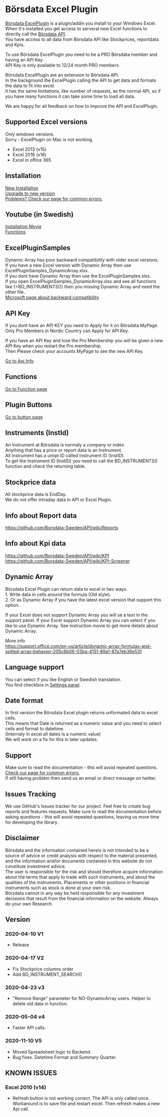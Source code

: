 # Börsdata Excel Plugin
[Börsdata ExcelPlugin](https://borsdata.se/en/info/api/excelplugin) is a plugin/addin you install to your Windows Excel.  
When it's installed you get access to serveral new Excel functions to directly call the [Börsdata API](https://borsdata.se/en/info/api/api_page).   
You have access to all data from Börsdata API like Stockprices, reportdata and Kpis.  

To use Börsdata ExcelPlugin you need to be a PRO Börsdata member and having an API Key.   
API Key is only available to 12/24 month PRO members.   

Börsdata ExcelPlugin are an extension to Börsdata API.  
In the background the ExcelPlugin calling the API to get data and formats the data to fit into excel.  
It has the same limitations, like number of requests, as the normal API, so if you have many functions it can take some time to load all data.  

We are happy for all feedback on how to improve the API and ExcelPlugin.  

## Supported Excel versions
Only windows versions.   
Sorry - ExcelPlugin on Mac is not working.  
- Excel 2013 (v15)
- Excel 2016 (v16)
- Excel in office 365

## Installation  
[New Installation](https://github.com/Borsdata-Sweden/ExcelPlugin/wiki/Installation)   
[Upgrade to new version](https://github.com/Borsdata-Sweden/ExcelPlugin/wiki/Installation#upgrade-to-new-version-of-excel-plugin)     
[Problems? Check our page for common errors.](https://github.com/Borsdata-Sweden/ExcelPlugin/wiki/Error-help)     

## Youtube (in Swedish)
[Installation Movie](https://youtu.be/Mt_mo4VXoFI)   
[Functions](https://youtu.be/tVLwrZ9tl3w)  

## ExcelPluginSamples
Dynamic Array has poor backward compatibility with older excel versions.    
If you have a new Excel version with Dynamic Array then use ExcelPluginSamples_DynamicArray.xlsx.   
If you dont have Dynamic Array then use the ExcelPluginSamples.xlsx.  
If you open ExcelPluginSamples_DynamicArray.xlsx and see all functions like {=BD_INSTRUMENTS()} then you missing Dynamic Array and need the other file.  
[Microsoft page about backward compatibility](https://support.microsoft.com/en-us/office/dynamic-array-formulas-in-non-dynamic-aware-excel-696e164e-306b-4282-ae9d-aa88f5502fa2)  


## API Key
If you dont have an API KEY you need to Apply for it on Börsdata MyPage.  
Only Pro Members in Nordic Country can Apply for API Key.    

If you have an API Key and lose the Pro Membership you will be given a new API Key when you restart the Pro membership.   
Then Please check your accounts MyPage to see the new API Key.

[Go to Api Info](https://borsdata.se/en/info/api/api_page)


## Functions
[Go to Function page](https://github.com/Borsdata-Sweden/ExcelPlugin/wiki/Functions
)

## Plugin Buttons
[Go to button page](https://github.com/Borsdata-Sweden/ExcelPlugin/wiki/Excel-Buttons)

## Instruments (InstId)
An Instrument at Börsdata is normaly a company or index.   
Anything that has a price or report data is an Instrument.  
All Instrument has a uniqe ID called Instrument ID (InstID).  
To get the Instrument ID (InstID) you need to call the BD_INSTRUMENTS() function and check the returning table.

## Stockprice data
All stockprice data is EndDay.  
We do not offer intraday data in API or Excel Plugin.

## Info about Report data
https://github.com/Borsdata-Sweden/API/wiki/Reports

## Info about Kpi data
https://github.com/Borsdata-Sweden/API/wiki/KPI  
https://github.com/Borsdata-Sweden/API/wiki/KPI-Screener  


## Dynamic Array
Börsdata Excel Plugin can return data to excel in two ways.  
	1. Write data in cells around the formula (Old style).  
	2. Or as Dynamic Array if you have the latest excel version that support this option.  

If your Excel does not support Dynamic Array you will se a text in the support panel.
If your Excel support Dynamic Array you can select if you like to use Dynamic Array.
See instruction movie to get more details about Dynamic Array.

More info  
https://support.office.com/en-us/article/dynamic-array-formulas-and-spilled-array-behavior-205c6b06-03ba-4151-89a1-87a7eb36e531

## Language support
You can select if you like English or Swedish translation.  
You find checkbox in [Settings panel](https://github.com/Borsdata-Sweden/ExcelPlugin/wiki/Excel-Buttons).

## Date format 
In first version the Börsdata Excel plugin returns unformated data to excel cells.  
This means that Date is returned as a numeric value and you need to select cells and format to datetime.  
(Internaly in excel all dates is a numeric value)   
We will work on a fix for this in later updates.  

## Support
Make sure to read the documentation - this will avoid repeated questions.   
[Check our page for common errors.](https://github.com/Borsdata-Sweden/ExcelPlugin/wiki/Error-help)   
If still having problem then send us an email or direct message on twitter.   

## Issues Tracking
We use GitHub's Issues tracker for our project. Feel free to create bug reports and features requests. Make sure to read the documentation before asking questions - this will avoid repeated questions, leaving us more time for developing the library.

## Disclaimer
Börsdata and the information contained herein is not intended to be a source of advice or credit analysis with respect to the material presented, and the information and/or documents contained in this website do not constitute investment advice.  
The user is responsible for the risk and should therefore acquire information about the terms that apply to trade with such instruments, and about the qualities of the instruments. Placements or other positions in financial instruments such as stock is done at your own risk.  
Börsdata cannot in any way be held responsible for any investment decisions that result from the financial information on the website.
Always do your own Research.  

## Version

### 2020-04-10 V1  
- Release

### 2020-04-17 V2  
- Fix Stockprice columns order   
- Add BD_INSTRUMENT_SEARCH()

### 2020-04-23 v3
- "Remove Range" parameter for NO-DynamicArray users. Helper to delete old data in function.

### 2020-05-04 v4
- Faster API calls. 

### 2020-11-10 V5
- Moved Spreadsheet logic to Backend.
- Bug fixes. Datetime Format and Summary Quarter.


## KNOWN ISSUES

### Excel 2010 (v14)
- Refresh button is not working correct. The API is only called once.  Workaround is to save file and restart excel. Then refresh makes a new Api call.




